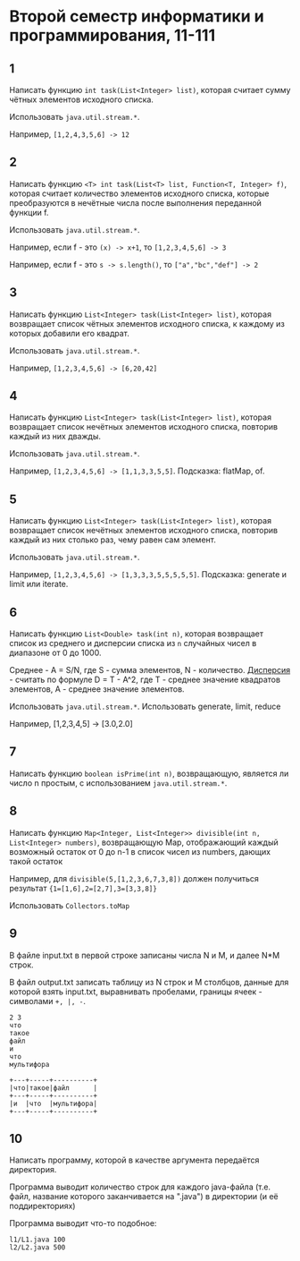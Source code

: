 # Второй семестр информатики и программирования, 11-111

## 1

Написать функцию `int task(List<Integer> list)`, которая
считает сумму чётных элементов исходного списка.

Использовать `java.util.stream.*`.

Например, `[1,2,4,3,5,6] -> 12`

## 2

Написать функцию `<T> int task(List<T> list, Function<T, Integer> f)`, которая
считает количество элементов исходного списка, которые преобразуются в нечётные
числа после выполнения переданной функции f.

Использовать `java.util.stream.*`.

Например, если f - это `(x) -> x+1`, то `[1,2,3,4,5,6] -> 3`

Например, если f - это `s -> s.length()`, то
`["a","bc","def"] -> 2`

## 3

Написать функцию `List<Integer> task(List<Integer> list)`, которая возвращает
список чётных элементов исходного списка, к каждому из которых добавили его
квадрат.

Использовать `java.util.stream.*`.

Например, `[1,2,3,4,5,6] -> [6,20,42]`

## 4

Написать функцию `List<Integer> task(List<Integer> list)`, которая возвращает список
нечётных элементов исходного списка, повторив каждый из них дважды.

Использовать `java.util.stream.*`.

Например, `[1,2,3,4,5,6] -> [1,1,3,3,5,5]`. Подсказка: flatMap, of.

## 5

Написать функцию `List<Integer> task(List<Integer> list)`, которая возвращает
список нечётных элементов исходного списка, повторив каждый из них столько раз,
чему равен сам элемент.

Использовать `java.util.stream.*`.

Например, `[1,2,3,4,5,6] -> [1,3,3,3,5,5,5,5,5]`. Подсказка: generate и limit или iterate.

## 6

Написать функцию `List<Double> task(int n)`, которая возвращает список из
среднего и дисперсии списка из `n` случайных чисел в диапазоне от 0 до 1000.

Среднее - A = S/N, где S - сумма элементов, N - количество.
[Дисперсия](https://ru.wikipedia.org/wiki/%D0%94%D0%B8%D1%81%D0%BF%D0%B5%D1%80%D1%81%D0%B8%D1%8F_%D1%81%D0%BB%D1%83%D1%87%D0%B0%D0%B9%D0%BD%D0%BE%D0%B9_%D0%B2%D0%B5%D0%BB%D0%B8%D1%87%D0%B8%D0%BD%D1%8B) - считать по формуле D = T - A^2, где T - среднее значение квадратов элементов, A - среднее значение элементов.

Использовать `java.util.stream.*`. 
Использовать generate, limit, reduce

Например, [1,2,3,4,5] -> [3.0,2.0]

## 7

Написать функцию `boolean isPrime(int n)`, возвращающую, является ли число n простым, с использованием `java.util.stream.*`.

## 8

Написать функцию `Map<Integer, List<Integer>> divisible(int n, List<Integer> numbers)`, возвращающую Map, отображающий каждый возможный остаток от 0 до n-1 в список чисел из numbers, дающих такой остаток

Например, для `divisible(5,[1,2,3,6,7,3,8])`
должен получиться результат
`{1=[1,6],2=[2,7],3=[3,3,8]}`

Использовать `Collectors.toMap`

## 9

В файле input.txt в первой строке записаны числа N и M, и далее N*M строк.

В файл output.txt записать таблицу из N строк и M столбцов, данные для которой взять input.txt, выравнивать пробелами, границы ячеек - символами `+, |, -`.

``` text
2 3
что
такое
файл
и
что
мультифора
```

``` text
+---+-----+----------+
|что|такое|файл      |
+---+-----+----------+
|и  |что  |мультифора|
+---+-----+----------+
```

## 10

Написать программу, которой в качестве аргумента передаётся директория.

Программа выводит количество строк для каждого java-файла (т.е. файл, название которого заканчивается на ".java") в директории (и её поддиректориях) 

Программа выводит что-то подобное:
``` text
l1/L1.java 100
l2/L2.java 500
```

